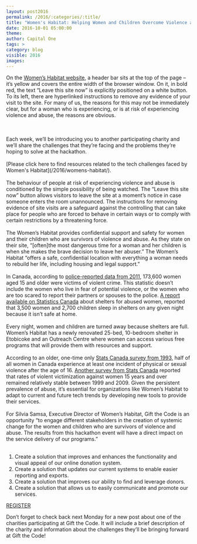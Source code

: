 ```yaml
---
layout: post2016
permalink: /2016/:categories/:title/
title: "Women's Habitat: Helping Women and Children Overcome Violence and Abuse"
date: 2016-10-01 05:00:00
theme:
author: Capital One
tags: >
category: blog
visible: 2016
images:
---
```

On the <a href="https://womenshabitat.ca/" target="_blank">Women’s Habitat website</a>, a header bar sits at the top of the page –
it’s yellow and covers the entire width of the browser window. On it, in bold red, the text “Leave this site now” is explicitly
positioned on a white button. To its left, there are hyperlinked instructions to remove any evidence of your visit to the site.
For many of us, the reasons for this may not be immediately clear, but for a woman who is experiencing, or is at risk of experiencing
violence and abuse, the reasons are obvious.
<!--more-->
<br />
<br />
Each week, we’ll be introducing you to another participating charity and we’ll share the challenges that they’re facing and the problems they’re hoping to solve at the hackathon.
<br />
<br />
[Please click here to find resources related to the tech challenges faced by Women's Habitat](/2016/womens-habitat/).
<br />
<br />
The behaviour of people at risk of experiencing violence and abuse is conditioned by the simple possibility of being watched.
The “Leave this site now” button allows visitors to leave the site at a moment’s notice in case someone enters the room unannounced.
The instructions for removing evidence of site visits are a safeguard against the controlling that can take place for people who are
forced to behave in certain ways or to comply with certain restrictions by a threatening force.
<br />
<br />
The Women’s Habitat provides confidential support and safety for women and their children who are survivors of violence and abuse.
As they state on their site, “[often]the most dangerous time for a woman and her children is when she makes the brave decision to
leave her abuser.” The Women’s Habitat “offers a safe, confidential location with everything a woman needs to rebuild her life,
including housing and legal support.”
<br />
<br />
In Canada, according to <a href="http://womenshabitat.ca/wp-content/uploads/2013/12/StatisticalTrends.pdf">police-reported data from 2011</a>,
173,600 women aged 15 and older were victims of violent crime. This statistic doesn’t include the women who live in fear of potential violence,
or the women who are too scared to report their partners or spouses to the police.
<a href="http://www.statcan.gc.ca/pub/85-002-x/2015001/article/14207-eng.htm">A report available on Statistics Canada</a> about shelters for
abused women, reported that 3,500 women and 2,700 children sleep in shelters on any given night because it isn’t safe at home.
<br />
<br />
Every night, women and children are turned away because shelters are full. Women’s Habitat has a newly renovated 25-bed, 10-bedroom shelter
in Etobicoke and an Outreach Centre where women can access various free programs that will provide them with resources and support.
<br />
<br />
According to an older, one-time only <a href="http://www23.statcan.gc.ca/imdb/p2SV.pl?Function=getSurvey&SDDS=3896&Item_Id=1712">Stats Canada
survey from 1993</a>, half of all women in Canada experience at least one incident of physical or sexual violence after the age of 16.
<a href="http://www.gov.nl.ca/vpi/facts/VAW_EN_Fact Sheet_VAW_in_Canada.pdf">Another survey from Stats Canada</a> reported that rates of
violent victimization against women 15 years and over remained relatively stable between 1999 and 2009. Given the persistent prevalence of
abuse, it’s essential for organizations like Women’s Habitat to adapt to current and future tech trends by developing new tools to provide their services.
<br />
<br />
For Silvia Samsa, Executive Director of Women’s Habitat, Gift the Code is an opportunity “to engage different stakeholders in the creation
of systemic change for the women and children who are survivors of violence and abuse. The results from this hackathon event will have a
direct impact on the service delivery of our programs.”
<br />
<br />
<ol>
<li>Create a solution that improves and enhances the functionality and visual appeal of our online donation system.</li>
<li>Create a solution that updates our current systems to enable easier reporting and exports. </li>
<li>Create a solution that improves our ability to find and leverage donors.</li>
<li>Create a solution that allows us to easily communicate and promote our services.</li>
<!-- li>Create a new tool for Women’s Habitat to provide their outreach services to women who require their support.</li -->
</ol>
<div class="center link"><a href="https://www.hackworks.com/giftthecode" class="register-now">REGISTER</a></div>

Don’t forget to check back next Monday for a new post about one of the charities participating at Gift the Code. It will include a brief description of the charity and information about the challenges they’ll be bringing forward at Gift the Code!
